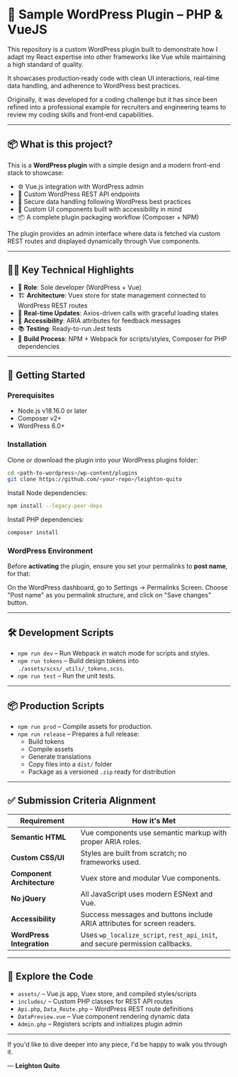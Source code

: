 # 🧩 Sample WordPress Plugin – PHP & VueJS

This repository is a custom WordPress plugin built to demonstrate how I adapt my React expertise into other
frameworks like Vue while maintaining a high standard of quality.

It showcases production‑ready code with clean UI interactions, real‑time data handling, and adherence to WordPress best practices.

Originally, it was developed for a coding challenge but it has since been refined into a professional example for recruiters and
engineering teams to review my coding skills and front‑end capabilities.

---

## 📦 What is this project?

This is a **WordPress plugin** with a simple design and a modern front-end stack to showcase:

- ⚙️ Vue.js integration with WordPress admin
- 🔌 Custom WordPress REST API endpoints
- 🔐 Secure data handling following WordPress best practices
- 🎨 Custom UI components built with accessibility in mind
- 📦 A complete plugin packaging workflow (Composer + NPM)

The plugin provides an admin interface where data is fetched via custom REST routes and displayed dynamically through Vue components.

---

## 🧑‍💻 Key Technical Highlights

- 💼 **Role**: Sole developer (WordPress + Vue)
- 🏗️ **Architecture**: Vuex store for state management connected to WordPress REST routes
- 🔄 **Real-time Updates**: Axios-driven calls with graceful loading states
- 📐 **Accessibility**: ARIA attributes for feedback messages
- 📚 **Testing**: Ready-to-run Jest tests
- 🔧 **Build Process**: NPM + Webpack for scripts/styles, Composer for PHP dependencies

---

## 🚀 Getting Started

### Prerequisites

- Node.js v18.16.0 or later
- Composer v2+
- WordPress 6.0+

### Installation

Clone or download the plugin into your WordPress plugins folder:

```bash
cd <path-to-wordpress>/wp-content/plugins
git clone https://github.com/<your-repo>/leighton-quito
```

Install Node dependencies:

```bash
npm install --legacy-peer-deps
```

Install PHP dependencies:

```bash
composer install
```

### WordPress Environment

Before **activating** the plugin, ensure you set your permalinks to **post name**, for that:

On the WordPress dashboard, go to Settings → Permalinks Screen. Choose "Post name" as you permalink structure, and click on "Save changes" button.

---

## 🛠️ Development Scripts

- `npm run dev` – Run Webpack in watch mode for scripts and styles.
- `npm run tokens` – Build design tokens into `./assets/scss/_utils/_tokens.scss`.
- `npm run test` – Run the unit tests.

---

## 📦 Production Scripts

- `npm run prod` – Compile assets for production.
- `npm run release` – Prepares a full release:
  - Build tokens
  - Compile assets
  - Generate translations
  - Copy files into a `dist/` folder
  - Package as a versioned `.zip` ready for distribution

---

## ✅ Submission Criteria Alignment

| Requirement              | How it's Met                                                                 |
|--------------------------|------------------------------------------------------------------------------|
| **Semantic HTML**        | Vue components use semantic markup with proper ARIA roles.                   |
| **Custom CSS/UI**        | Styles are built from scratch; no frameworks used.                           |
| **Component Architecture** | Vuex store and modular Vue components.                                       |
| **No jQuery**            | All JavaScript uses modern ESNext and Vue.                                   |
| **Accessibility**        | Success messages and buttons include ARIA attributes for screen readers.      |
| **WordPress Integration**| Uses `wp_localize_script`, `rest_api_init`, and secure permission callbacks.  |

---

## 📂 Explore the Code

- `assets/` – Vue.js app, Vuex store, and compiled styles/scripts
- `includes/` – Custom PHP classes for REST API routes
- `Api.php`, `Data_Route.php` – WordPress REST route definitions
- `DataPreview.vue` – Vue component rendering dynamic data
- `Admin.php` – Registers scripts and initializes plugin admin

---

If you'd like to dive deeper into any piece, I'd be happy to walk you through it.

— **Leighton Quito**
